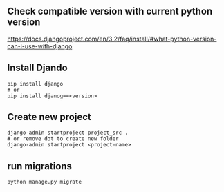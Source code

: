 ## Check compatible version with current python version
https://docs.djangoproject.com/en/3.2/faq/install/#what-python-version-can-i-use-with-django

## Install Djando
```
pip install django
# or
pip install djanog==<version>
```

## Create new project
```
django-admin startproject project_src .
# or remove dot to create new folder
django-admin startproject <project-name>
```

## run migrations
```
python manage.py migrate
```
